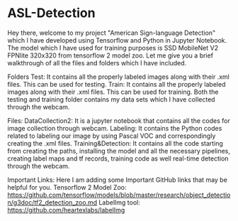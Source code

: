 # ASL-Detection
Hey there, welcome to my project  "American Sign-language Detection" which I have developed using Tensorflow and Python in Jupyter Notebook.
The model which I have used for training purposes is SSD MobileNet V2 FPNlite 320x320 from tensorflow 2 model zoo.
Let me give you a brief walkthrough of all the files and folders which I have included.

Folders
Test: It contains all the properly labeled images along with their .xml files. This can be used for testing.
Train: It contains all the properly labeled images along with their .xml files. This can be used for training.
Both the testing and training folder contains my data sets which I have collected through the webcam.

Files:
DataCollection2: It is a jupyter notebook that contains all the codes for image collection through webcam.
Labeling: It contains the Python codes related to labeling our image by using Pascal VOC and correspondingly creating the .xml files.
Training&Detection: It contains all the code starting from creating the paths, installing the model and all the necessary pipelines, creating label maps and tf records, training code as well real-time detection through the webcam.

Important Links:
Here I am adding some Important GitHub links that may be helpful for you.
Tensorflow 2 Model Zoo: https://github.com/tensorflow/models/blob/master/research/object_detection/g3doc/tf2_detection_zoo.md
LabelImg tool: https://github.com/heartexlabs/labelImg

